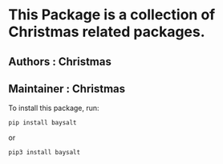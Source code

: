 # This Package is a collection of Christmas related packages.
## Authors : Christmas
## Maintainer : Christmas

To install this package, run:

    pip install baysalt
or

    pip3 install baysalt
